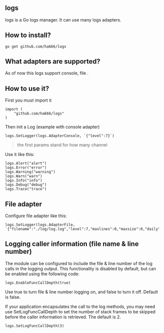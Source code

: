 ## logs
logs is a Go logs manager. It can use many logs adapters.


## How to install?

	go get github.com/ha666/logs


## What adapters are supported?

As of now this logs support console, file .


## How to use it?

First you must import it

```golang
import (
	"github.com/ha666/logs"
)
```

Then init a Log (example with console adapter)

```golang
logs.SetLogger(logs.AdapterConsole, `{"level":7}`)
```

> the first params stand for how many channel

Use it like this:

```golang
logs.Alert("alert")
logs.Error("error")
logs.Warning("warning")
logs.Warn("warn")
logs.Info("info")
logs.Debug("debug")
logs.Trace("trace")
```

## File adapter

Configure file adapter like this:

```golang
logs.SetLogger(logs.AdapterFile, `{"filename":"./log/log.log","level":7,"maxlines":0,"maxsize":0,"daily":true,"maxdays":100}`)
```

## Logging caller information (file name & line number)

The module can be configured to include the file & line number of the log calls in the logging output. This functionality is disabled by default, but can be enabled using the following code:
```golang
logs.EnableFuncCallDepth(true)
```
Use true to turn file & line number logging on, and false to turn it off. Default is false.

If your application encapsulates the call to the log methods, you may need use SetLogFuncCallDepth to set the number of stack frames to be skipped before the caller information is retrieved. The default is 2.
```golang
logs.SetLogFuncCallDepth(3)
```



